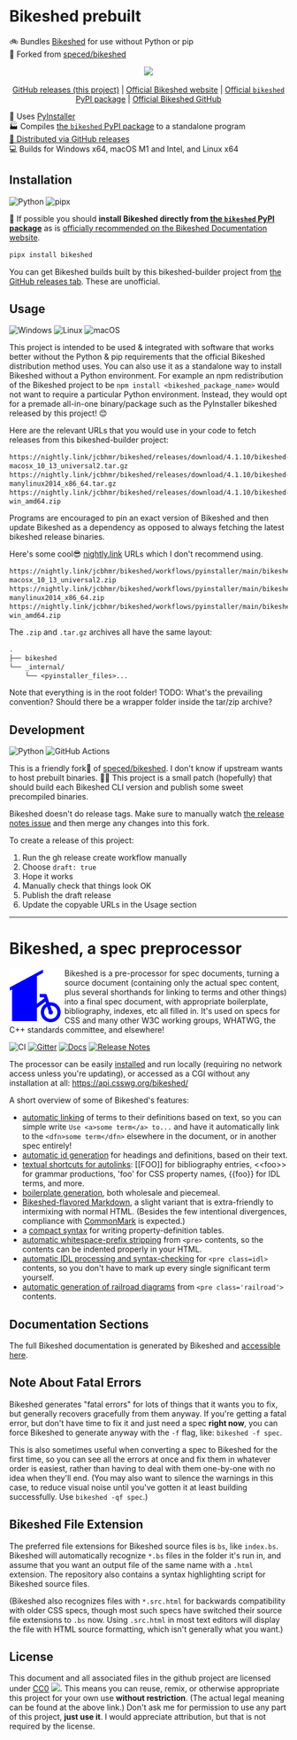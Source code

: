 # Bikeshed prebuilt

🚲 Bundles [Bikeshed](https://speced.github.io/bikeshed/) for use without Python or pip \
🔀 Forked from [speced/bikeshed](https://github.com/speced/bikeshed)

<p align=center>
  <a href="https://github.com/jcbhmr/bikeshed/releases/latest"><img src="https://github.com/user-attachments/assets/fb579cec-9c7f-45d1-8602-498d04f66069"></a>
</p>

<p align=center>
  <a href="https://github.com/jcbhmr/bikeshed/releases">GitHub releases (this project)</a>
  | <a href="https://speced.github.io/bikeshed/">Official Bikeshed website</a>
  | <a href="https://pypi.org/project/bikeshed/">Official <code>bikeshed</code> PyPI package</a>
  | <a href="https://github.com/speced/bikeshed">Official Bikeshed GitHub</a>
</p>

🐍 Uses [PyInstaller](https://pyinstaller.org/en/stable/) \
🏭 Compiles [the `bikeshed` PyPI package](https://pypi.org/project/bikeshed/) to a standalone program \
[🚚 Distributed via GitHub releases](https://github.com/jcbhmr/bikeshed/releases) \
💻 Builds for Windows x64, macOS M1 and Intel, and Linux x64

## Installation

![Python](https://img.shields.io/static/v1?style=for-the-badge&message=Python&color=3776AB&logo=Python&logoColor=FFFFFF&label=)
![pipx](https://img.shields.io/static/v1?style=for-the-badge&message=pipx&color=222222&logo=pipx&logoColor=2CFFAA&label=)

🛑 If possible you should **install Bikeshed directly from [the `bikeshed` PyPI package](https://pypi.org/project/bikeshed/)** as is [officially recommended on the Bikeshed Documentation website](https://speced.github.io/bikeshed/#install-final).

```sh
pipx install bikeshed
```

You can get Bikeshed builds built by this bikeshed-builder project from [the GitHub releases tab](https://github.com/jcbhmr/bikeshed/releases). These are unofficial.

## Usage

![Windows](https://img.shields.io/static/v1?style=for-the-badge&message=Windows&color=0078D4&logo=Windows&logoColor=FFFFFF&label=)
![Linux](https://img.shields.io/static/v1?style=for-the-badge&message=Linux&color=222222&logo=Linux&logoColor=FCC624&label=)
![macOS](https://img.shields.io/static/v1?style=for-the-badge&message=macOS&color=000000&logo=macOS&logoColor=FFFFFF&label=)

This project is intended to be used & integrated with software that works better without the Python & pip requirements that the official Bikeshed distribution method uses. You can also use it as a standalone way to install Bikeshed without a Python environment. For example an npm redistribution of the Bikeshed project to be `npm install <bikeshed_package_name>` would not want to require a particular Python environment. Instead, they would opt for a premade all-in-one binary/package such as the PyInstaller bikeshed released by this project! 😊

Here are the relevant URLs that you would use in your code to fetch releases from this bikeshed-builder project:

```
https://nightly.link/jcbhmr/bikeshed/releases/download/4.1.10/bikeshed-macosx_10_13_universal2.tar.gz
https://nightly.link/jcbhmr/bikeshed/releases/download/4.1.10/bikeshed-manylinux2014_x86_64.tar.gz
https://nightly.link/jcbhmr/bikeshed/releases/download/4.1.10/bikeshed-win_amd64.zip
```

Programs are encouraged to pin an exact version of Bikeshed and then update Bikeshed as a dependency as opposed to always fetching the latest bikeshed release binaries.

Here's some cool😎 [nightly.link](https://nightly.link/) URLs which I don't recommend using.

```
https://nightly.link/jcbhmr/bikeshed/workflows/pyinstaller/main/bikeshed-macosx_10_13_universal2.zip
https://nightly.link/jcbhmr/bikeshed/workflows/pyinstaller/main/bikeshed-manylinux2014_x86_64.zip
https://nightly.link/jcbhmr/bikeshed/workflows/pyinstaller/main/bikeshed-win_amd64.zip
```

The `.zip` and `.tar.gz` archives all have the same layout:

```
.
├── bikeshed
└── _internal/
    └── <pyinstaller_files>...
```

Note that everything is in the root folder! TODO: What's the prevailing convention? Should there be a wrapper folder inside the tar/zip archive?

## Development

![Python](https://img.shields.io/static/v1?style=for-the-badge&message=Python&color=3776AB&logo=Python&logoColor=FFFFFF&label=)
![GitHub Actions](https://img.shields.io/static/v1?style=for-the-badge&message=GitHub+Actions&color=2088FF&logo=GitHub+Actions&logoColor=FFFFFF&label=)

This is a friendly fork🔀 of [speced/bikeshed](https://github.com/speced/bikeshed). I don't know if upstream wants to host prebuilt binaries. 🤷‍♀️ This project is a small patch (hopefully) that should build each Bikeshed CLI version and publish some sweet precompiled binaries.

Bikeshed doesn't do release tags. Make sure to manually watch [the release notes issue](https://github.com/speced/bikeshed/issues/1773) and then merge any changes into this fork.

To create a release of this project:

1. Run the gh release create workflow manually
2. Choose `draft: true`
3. Hope it works
4. Manually check that things look OK
5. Publish the draft release
6. Update the copyable URLs in the Usage section

---

Bikeshed, a spec preprocessor
=============================

<img src="https://raw.githubusercontent.com/speced/bikeshed/main/bikeshed.svg" width=100 height=100 align=left>

Bikeshed is a pre-processor for spec documents,
turning a source document
(containing only the actual spec content, plus several shorthands for linking to terms and other things)
into a final spec document,
with appropriate boilerplate, bibliography, indexes, etc all filled in.
It's used on specs for CSS and many other W3C working groups,
WHATWG,
the C++ standards committee,
and elsewhere!

![CI](https://github.com/speced/bikeshed/workflows/CI/badge.svg)
[![Gitter](https://img.shields.io/badge/Gitter-Join%20Chat%20↣-blue.svg)](https://gitter.im/tabatkins/bikeshed?utm_source=badge&utm_medium=badge&utm_campaign=pr-badge)
[![Docs](https://img.shields.io/badge/docs-available-orange.svg)](https://speced.github.io/bikeshed)
[![Release Notes](https://img.shields.io/badge/release-notes-purple.svg)](https://github.com/speced/bikeshed/issues/1773)

The processor can be easily [installed](https://speced.github.io/bikeshed/#installing) and run locally (requiring no
network access unless you're updating), or accessed as a CGI without any installation at all: <https://api.csswg.org/bikeshed/>

A short overview of some of Bikeshed's features:

* [automatic linking](https://speced.github.io/bikeshed/#autolinking) of terms to their definitions based on text, so you can simple write `Use <a>some term</a> to...` and have it automatically link to the `<dfn>some term</dfn>` elsewhere in the document, or in another spec entirely!
* [automatic id generation](https://speced.github.io/bikeshed/#id-gen) for headings and definitions, based on their text.
* [textual shortcuts for autolinks](https://speced.github.io/bikeshed/#autolink-shortcuts): [[FOO]] for bibliography entries, &lt;&lt;foo>> for grammar productions, 'foo' for CSS property names, {{foo}} for IDL terms, and more.
* [boilerplate generation](https://speced.github.io/bikeshed/#boilerplate), both wholesale and piecemeal.
* [Bikeshed-flavored Markdown](https://speced.github.io/bikeshed/#markdown), a slight variant that is extra-friendly to intermixing with normal HTML. (Besides the few intentional divergences, compliance with [CommonMark](https://commonmark.org) is expected.)
* a [compact syntax](https://speced.github.io/bikeshed/#table-expansion) for writing property-definition tables.
* [automatic whitespace-prefix stripping](https://speced.github.io/bikeshed/#pre-whitespace-stripping) from `<pre>` contents, so the contents can be indented properly in your HTML.
* [automatic IDL processing and syntax-checking](https://speced.github.io/bikeshed/#idl) for `<pre class=idl>` contents, so you don't have to mark up every single significant term yourself.
* [automatic generation of railroad diagrams](https://speced.github.io/bikeshed/#railroad) from `<pre class='railroad'>` contents.

Documentation Sections
----------------------

The full Bikeshed documentation is generated by Bikeshed and [accessible here](https://speced.github.io/bikeshed/).

Note About Fatal Errors
-----------------------

Bikeshed generates "fatal errors" for lots of things that it wants you to fix,
but generally recovers gracefully from them anyway.
If you're getting a fatal error,
but don't have time to fix it and just need a spec **right now**,
you can force Bikeshed to generate anyway with the `-f` flag, like: `bikeshed -f spec`.

This is also sometimes useful when converting a spec to Bikeshed for the first time,
so you can see all the errors at once and fix them in whatever order is easiest,
rather than having to deal with them one-by-one with no idea when they'll end.
(You may also want to silence the warnings in this case,
to reduce visual noise until you've gotten it at least building successfully.
Use `bikeshed -qf spec`.)

Bikeshed File Extension
-----------------------

The preferred file extensions for Bikeshed source files is `bs`, like `index.bs`.
Bikeshed will automatically recognize `*.bs` files in the folder it's run in,
and assume that you want an output file of the same name with a `.html` extension.
The repository also contains a syntax highlighting script for Bikeshed source files.

(Bikeshed also recognizes files with `*.src.html` for backwards compatibility with older CSS specs,
though most such specs have switched their source file extensions to `.bs` now.
Using `.src.html` in most text editors will display the file with HTML source formatting,
which isn't generally what you want.)

License
-------

This document and all associated files in the github project are licensed under [CC0](https://creativecommons.org/publicdomain/zero/1.0/) ![](https://licensebuttons.net/p/zero/1.0/80x15.png).
This means you can reuse, remix, or otherwise appropriate this project for your own use **without restriction**.
(The actual legal meaning can be found at the above link.)
Don't ask me for permission to use any part of this project, **just use it**.
I would appreciate attribution, but that is not required by the license.
